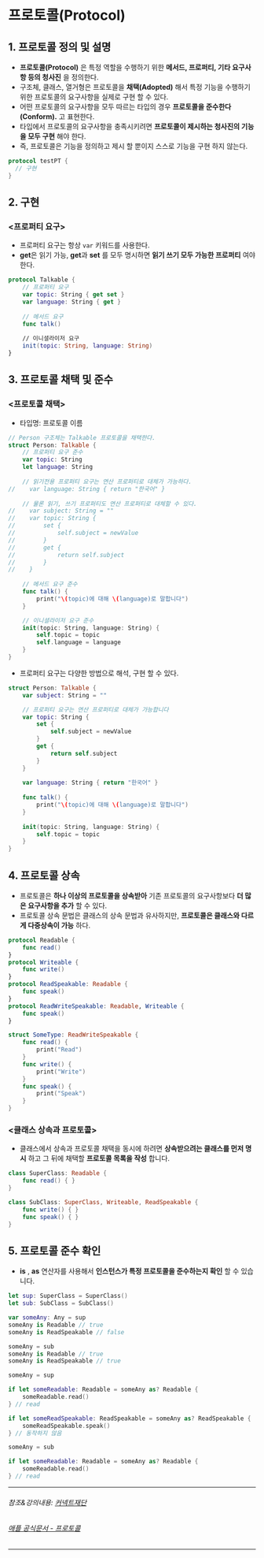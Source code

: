# 프로토콜(Protocol)

## 1. 프로토콜 정의 및 설명
- **프로토콜(Protocol)** 은 특정 역할을 수행하기 위한 **메서드, 프로퍼티, 기타 요구사항 등의 청사진** 을 정의한다.
- 구조체, 클래스, 열거형은 프로토콜을 **채택(Adopted)** 해서 특정 기능을 수행하기 위한 프로토콜의 요구사항을 실제로 구현 할 수 있다.
- 어떤 프로토콜의 요구사항을 모두 따르는 타입의 경우 **프로토콜을 준수한다(Conform).** 고 표현한다.
- 타입에서 프로토콜의 요구사항을 충족시키려면 **프로토콜이 제시하는 청사진의 기능을 모두 구현** 해야 한다.
- 즉, 프로토콜은 기능을 정의하고 제시 할 뿐이지 스스로 기능을 구현 하지 않는다.
``` Swift
protocol testPT {
  // 구현
}
```

## 2. 구현
### <프로퍼티 요구>
- 프로퍼티 요구는 항상 ```var``` 키워드를 사용한다.
- **get**은 읽기 가능, **get**과 **set** 를 모두 명시하면 **읽기 쓰기 모두 가능한 프로퍼티** 여야 한다.
``` Swift
protocol Talkable {
    // 프로퍼티 요구
    var topic: String { get set }
    var language: String { get }
    
    // 메서드 요구
    func talk()
    
    // 이니셜라이저 요구
    init(topic: String, language: String)
}
```

## 3. 프로토콜 채택 및 준수
### <프로토콜 채택>
- 타입명: 프로토콜 이름
```Swift
// Person 구조체는 Talkable 프로토콜을 채택한다.
struct Person: Talkable {
    // 프로퍼티 요구 준수
    var topic: String
    let language: String
    
    // 읽기전용 프로퍼티 요구는 연산 프로퍼티로 대체가 가능하다.
//    var language: String { return "한국어" }
    
    // 물론 읽기, 쓰기 프로퍼티도 연산 프로퍼티로 대체할 수 있다.
//    var subject: String = ""
//    var topic: String {
//        set {
//            self.subject = newValue
//        }
//        get {
//            return self.subject
//        }
//    }
    
    // 메서드 요구 준수    
    func talk() {
        print("\(topic)에 대해 \(language)로 말합니다")
    }

    // 이니셜라이저 요구 준수    
    init(topic: String, language: String) {
        self.topic = topic
        self.language = language
    }
}
```

- 프로퍼티 요구는 다양한 방법으로 해석, 구현 할 수 있다.
``` Swift
struct Person: Talkable {
    var subject: String = ""

    // 프로퍼티 요구는 연산 프로퍼티로 대체가 가능합니다
    var topic: String {
        set {
            self.subject = newValue
        }
        get {
            return self.subject
        }
    }
    
    var language: String { return "한국어" }
    
    func talk() {
        print("\(topic)에 대해 \(language)로 말합니다")
    }
    
    init(topic: String, language: String) {
        self.topic = topic
    }
}
```

## 4. 프로토콜 상속
- 프로토콜은 **하나 이상의 프로토콜을 상속받아** 기존 프로토콜의 요구사항보다 **더 많은 요구사항을 추가** 할 수 있다.
- 프로토콜 상속 문법은 클래스의 상속 문법과 유사하지만, **프로토콜은 클래스와 다르게 다중상속이 가능** 하다.
``` Swift
protocol Readable {
    func read()
}
protocol Writeable {
    func write()
}
protocol ReadSpeakable: Readable {
    func speak()
}
protocol ReadWriteSpeakable: Readable, Writeable {
    func speak()
}

struct SomeType: ReadWriteSpeakable {
    func read() {
        print("Read")
    }
    func write() {
        print("Write")
    }
    func speak() {
        print("Speak")
    }
}
```

### <클래스 상속과 프로토콜>
- 클래스에서 상속과 프로토콜 채택을 동시에 하려면 **상속받으려는 클래스를 먼저 명시** 하고 그 뒤에 채택할 **프로토콜 목록을 작성** 합니다.
``` Swift
class SuperClass: Readable {
    func read() { }
}

class SubClass: SuperClass, Writeable, ReadSpeakable {
    func write() { }
    func speak() { }
}
```

## 5. 프로토콜 준수 확인
- **is** , **as** 연산자를 사용해서 **인스턴스가 특정 프로토콜을 준수하는지 확인** 할 수 있습니다.
``` Swift
let sup: SuperClass = SuperClass()
let sub: SubClass = SubClass()

var someAny: Any = sup
someAny is Readable // true
someAny is ReadSpeakable // false

someAny = sub
someAny is Readable // true
someAny is ReadSpeakable // true

someAny = sup

if let someReadable: Readable = someAny as? Readable {
    someReadable.read()
} // read

if let someReadSpeakable: ReadSpeakable = someAny as? ReadSpeakable {
    someReadSpeakable.speak()
} // 동작하지 않음

someAny = sub

if let someReadable: Readable = someAny as? Readable {
    someReadable.read()
} // read
```

***
###### 참조&강의내용: [커넥트재단](https://www.edwith.org/boostcamp_ios/)
###### [애플 공식문서 - 프로토콜](https://docs.swift.org/swift-book/LanguageGuide/Protocols.html)
***
